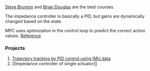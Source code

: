 [Steve Brunton](https://www.youtube.com/playlist?list=PLMrJAkhIeNNR20Mz-VpzgfQs5zrYi085m) and  [Brian Douglas](https://www.youtube.com/playlist?list=PLUMWjy5jgHK1NC52DXXrriwihVrYZKqjk) are the best courses. 

The impedance controller is basically a  PID, but gains are dynamically changed based on the state.

MPC uses optimization in the control loop to predict the correct action values. [Reference](https://www.youtube.com/playlist?list=PLn8PRpmsu08ozoeoXgxPSBKLyd4YEHww8)


### Projects
1. [Trajectory tracking by PID control using IMU data](https://www.youtube.com/watch?v=zxzQhBU0WqY)
2. [[Impedance controller of single actuator]]
